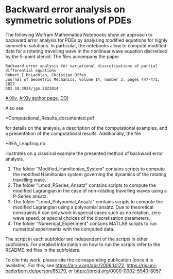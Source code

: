 # Backward error analysis on symmetric solutions of PDEs

The following Wolfram Mathematica Notebooks show an approach to backward error analysis for PDEs by analysing modified equations for highly symmetric solutions. In particular, the notebooks allow to compute modified data for a rotating travelling wave in the nonlinear wave equation discretised by the 5-point stencil.
The files accompany the paper

	Backward error analysis for variational discretisations of partial differential equations
	Robert I McLachlan, Christian Offen
	Journal of Geometric Mechanics, volume 14, number 3, pages 447-471, 2022
	DOI 10.3934/jgm.2022014

	
<a href="https://arxiv.org/abs/2006.14172">ArXiv</a>, <a href="https://arxiv.org/a/offen_c_1.html">ArXiv author page</a>, <a href="https://doi.org/10.3934/jgm.2022014">DOI</a>


Also see

  *Computational_Results_documented.pdf
  
for details on the analysis, a description of the computational examples, and a presentation of the computational results. Additionally, the file

  *BEA_Leapfrog.nb
  
illustrates on a classical example the presented method of backward error analysis.

1) The folder "Modified_Hamiltonian_System" contains scripts to compute the modified Hamiltonian system governing the dynamics of the rotating travelling wave.
2) The folder "Lmod_PSeries_Ansatz" contains scripts to compute the modified Lagrangian in the case of non-rotating travelling waves using a P-Series ansatz.
3) The folder "Lmod_Polynomial_Ansatz" contains scripts to compute the modified Lagrangian using a polynomial ansatz. Due to theoretical constraints it can only work in special cases such as no rotation, zero wave speed, or special choices of the discretisation parameters. 
4) The folder "Numerical_Experiment" contains MATLAB scripts to run numerical experiments with the computed data.

The script in each subfolder are independent of the scripts in other subfolders. For detailed information on how to run the scripts refer to the README.md files in the subfolders.

To cite this work, please cite the corresponding publication (once it is available). For this, see https://arxiv.org/abs/2006.14172, https://ris.uni-paderborn.de/person/85279, or https://orcid.org/0000-0002-5940-8057

